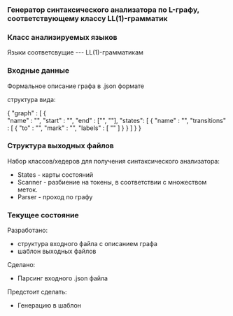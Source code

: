 ### Генератор синтаксического анализатора по L-графу, соответствующему классу LL(1)-грамматик

### Класс анализируемых языков
Языки соответсвущие --- LL(1)-грамматикам

### Входные данные 
Формальное описание графа в .json формате

структура вида: 

{
  "graph" : [
       {   
            "name" : "",
            "start" : "", 
            "end"   : ["", ""], 
            "states": [
                {
                    "name" : "",
                    "transitions" : [
                        {
                            "to"     :  "",
                            "mark"   :  "",
                            "labels" : [ "" ]
                        }
                }
            ]
        }
}


### Структура выходных файлов

Набор классов/хедеров для получения синтаксического анализатора:
+ States  - карты состояний
+ Scanner - разбиение на токены, в соответствии с множеством меток.
+ Parser  - проход по графу 

### Текущее состояние
Разработано: 
+ структура входного файла с описанием графа
+ шаблон выходных файлов

Сделано: 
+ Парсинг входного .json файла

Предстоит сделать: 

+ Генерацию в шаблон
